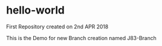 # hello-world
First Repository created on 2nd APR 2018


This is the Demo for new Branch creation named J83-Branch 
